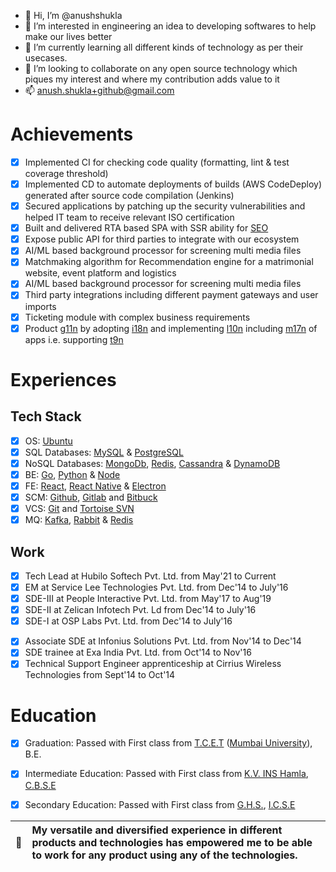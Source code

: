 - 👋 Hi, I’m @anushshukla
- 👀 I’m interested in engineering an idea to developing softwares to help make our lives better
- 🌱 I’m currently learning all different kinds of technology as per their usecases.
- 💞️ I’m looking to collaborate on any open source technology which piques my interest and where my contribution adds value to it
- 📫 anush.shukla+github@gmail.com

# Achievements
- [x] Implemented CI for checking code quality (formatting, lint & test coverage threshold)
- [x] Implemented CD to automate deployments of builds (AWS CodeDeploy) generated after source code compilation (Jenkins)
- [x] Secured applications by patching up the security vulnerabilities and helped IT team to receive relevant ISO certification
- [x] Built and delivered RTA based SPA with SSR ability for [SEO](https://g.co/kgs/UM1J39)
- [x] Expose public API for third parties to integrate with our ecosystem
- [x] AI/ML based background processor for screening multi media files
- [x] Matchmaking algorithm for Recommendation engine for a matrimonial website, event platform and logistics
- [x] AI/ML based background processor for screening multi media files
- [x] Third party integrations including different payment gateways and user imports
- [x] Ticketing module with complex business requirements
- [x] Product [g11n](https://phrase.com/blog/localization-and-translation-glossary/globalization-g11n/) by adopting [i18n](https://www.w3.org/standards/webdesign/i18n) and implementing [l10n](https://www.w3.org/International/questions/qa-i18n#l10n) including [m17n](https://en.wiktionary.org/wiki/multilingualization) of apps i.e. supporting [t9n](https://phrase.com/blog/localization-and-translation-glossary/translation-t9n/)

# Experiences

## Tech Stack
- [x] OS: [Ubuntu](https://ubuntu.com/)
- [x] SQL Databases: [MySQL](https://www.mysql.com/) & [PostgreSQL](https://www.postgresql.org/)
- [x] NoSQL Databases: [MongoDb](https://www.mongodb.com/), [Redis](https://redis.io/), [Cassandra](https://cassandra.apache.org/) & [DynamoDB](https://aws.amazon.com/dynamodb)
- [x] BE: [Go](https://go.dev/), [Python](https://www.python.org/) & [Node](https://nodejs.org/)
- [x] FE: [React](https://reactjs.org/), [React Native](https://reactnative.dev/) & [Electron](https://www.electronjs.org/)
- [x] SCM: [Github](https://github.com/), [Gitlab](https://gitlab.com/) and [Bitbuck](https://bitbucket.org/)
- [x] VCS: [Git](https://git-scm.com/) and [Tortoise SVN](https://tortoisesvn.net/)
- [x] MQ: [Kafka](https://kafka.apache.org/), [Rabbit](https://www.rabbitmq.com/) & [Redis](https://redis.io/docs/data-types/lists/)

## Work

- [x] Tech Lead at Hubilo Softech Pvt. Ltd. from May'21 to Current
- [x] EM at Service Lee Technologies Pvt. Ltd. from Dec'14 to July'16
- [x] SDE-III at People Interactive Pvt. Ltd. from May'17 to Aug'19
- [x] SDE-II at Zelican Infotech Pvt. Ld from Dec'14 to July'16
- [x] SDE-I at OSP Labs Pvt. Ltd. from Dec'14 to July'16
<!-- - [x] SDE trainee at Exa India Pvt. Ltd. from Sept'14 to Dec'16 -->
- [x] Associate SDE at Infonius Solutions Pvt. Ltd. from Nov'14 to Dec'14
- [x] SDE trainee at Exa India Pvt. Ltd. from Oct'14 to Nov'16
- [x] Technical Support Engineer apprenticeship at Cirrius Wireless Technologies from Sept'14 to Oct'14

# Education
- [x] Graduation: Passed with First class from [T.C.E.T](https://www.tcetmumbai.in/) ([Mumbai University](https://mu.ac.in/)), B.E.
- [x] Intermediate Education: Passed with First class from [K.V. INS Hamla](https://hamlains.kvs.ac.in/), [C.B.S.E](https://www.cbse.gov.in/)
- [x] Secondary Education: Passed with First class from [G.H.S.](https://ghs.edu.in/), [I.C.S.E](https://www.cisce.org/)


| :memo:        | My versatile and diversified experience in different products and technologies has empowered me to be able to work for any product using any of the technologies.       |
|---------------|:------------------------|


<!---
anushshukla/anushshukla is a ✨ special ✨ repository because its `README.md` (this file) appears on your GitHub profile.
You can click the Preview link to take a look at your changes.
--->

